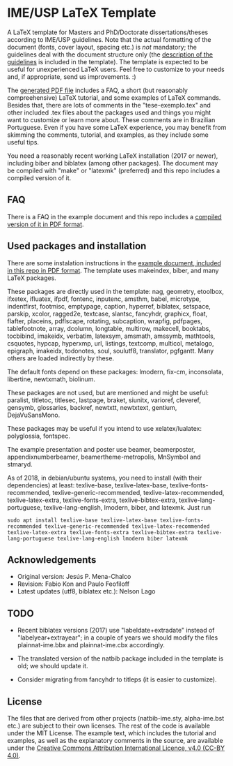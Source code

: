 # IME/USP LaTeX Template

A LaTeX template for Masters and PhD/Doctorate dissertations/theses
according to IME/USP guidelines. Note that the actual formatting of
the document (fonts, cover layout, spacing etc.) is *not* mandatory;
the guidelines deal with the document structure only (the [description
of the guidelines](https://www.ime.usp.br/dcc/pos/normas/tesesedissertacoes)
is included in the template). The template is expected to be useful
for unexperienced LaTeX users. Feel free to customize to your needs
and, if appropriate, send us improvements. :)

The [generated PDF file](https://gitlab.com/ccsl-usp/modelo-latex/raw/master/pre-compilados/tese-exemplo-plainnat-ime.pdf?inline=false)
includes a FAQ, a short (but reasonably
compreehensive) LaTeX tutorial, and some examples of LaTeX commands.
Besides that, there are lots of comments in the "tese-exemplo.tex"
and other included .tex files about the packages used and things
you might want to customize or learn more about. These comments are
in Brazilian Portuguese. Even if you have some LaTeX experience, you
may benefit from skimming the comments, tutorial, and examples, as
they include some useful tips.

You need a reasonably recent working LaTeX installation (2017 or
newer), including biber and biblatex (among other packages). The
document may be compiled with "make" or "latexmk" (preferred) and
this repo includes a compiled version of it.

## FAQ

There is a FAQ in the example document and this repo includes a
[compiled version of it in PDF format](https://gitlab.com/ccsl-usp/modelo-latex/raw/master/pre-compilados/tese-exemplo-plainnat-ime.pdf?inline=false).

## Used packages and installation

There are some instalation instructions in the [example document,
included in this repo in PDF format](https://gitlab.com/ccsl-usp/modelo-latex/raw/master/pre-compilados/tese-exemplo-plainnat-ime.pdf?inline=false).
The template uses makeindex, biber, and many LaTeX packages.

These packages are directly used in the template: nag, geometry, etoolbox,
ifxetex, ifluatex, ifpdf, fontenc, inputenc, amsthm, babel, microtype,
indentfirst, footmisc, emptypage, caption, hyperref, biblatex,
setspace, parskip, xcolor, ragged2e, textcase, slantsc, fancyhdr,
graphicx, float, flafter, placeins, pdflscape, rotating, subcaption,
wrapfig, pdfpages, tablefootnote, array, dcolumn, longtable, multirow,
makecell, booktabs, tocbibind, imakeidx, verbatim, latexsym, amsmath,
amssymb, mathtools, csquotes, hypcap, hyperxmp, url, listings,
textcomp, multicol, metalogo, epigraph, imakeidx, todonotes, soul,
soulutf8, translator, pgfgantt. Many others are loaded indirectly by these.

The default fonts depend on these packages: lmodern, fix-cm,
inconsolata, libertine, newtxmath, biolinum.

These packages are not used, but are mentioned and might be useful:
paralist, titletoc, titlesec, lastpage, braket, siunitx, varioref,
cleveref, gensymb, glossaries, backref, newtxtt, newtxtext,
gentium, DejaVuSansMono.

These packages may be useful if you intend to use xelatex/lualatex:
polyglossia, fontspec.

The example presentation and poster use beamer, beamerposter,
appendixnumberbeamer, beamertheme-metropolis, MnSymbol and stmaryd.

As of 2018, in debian/ubuntu systems, you need to install (with their
dependencies) at least: texlive-base, texlive-latex-base,
texlive-fonts-recommended, texlive-generic-recommended,
texlive-latex-recommended, texlive-latex-extra, texlive-fonts-extra,
texlive-bibtex-extra, texlive-lang-portuguese, texlive-lang-english,
lmodern, biber, and latexmk. Just run

`sudo apt install texlive-base texlive-latex-base texlive-fonts-recommended texlive-generic-recommended texlive-latex-recommended texlive-latex-extra texlive-fonts-extra texlive-bibtex-extra texlive-lang-portuguese texlive-lang-english lmodern biber latexmk`

## Acknowledgements

 * Original version: Jesús P. Mena-Chalco
 * Revision: Fabio Kon and Paulo Feofiloff
 * Latest updates (utf8, biblatex etc.): Nelson Lago

## TODO

 * Recent biblatex versions (2017) use "labeldate+extradate" instead of
   "labelyear+extrayear"; in a couple of years we should modify the
   files plainnat-ime.bbx and plainnat-ime.cbx accordingly.

 * The translated version of the natbib package included in the template
   is old; we should update it.

 * Consider migrating from fancyhdr to titleps (it is easier to customize).

## License

The files that are derived from other projects (natbib-ime.sty,
alpha-ime.bst etc.) are subject to their own licenses. The rest
of the code is available under the MIT License. The example text,
which includes the tutorial and examples, as well as the explanatory
comments in the source, are available under the [Creative Commons
Attribution International Licence, v4.0 (CC-BY 4.0)](https://creativecommons.org/licenses/by/4.0/).
